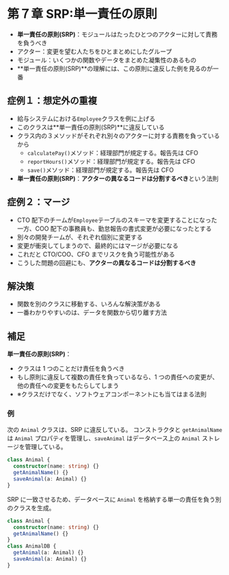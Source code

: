# 第７章 SRP:単一責任の原則

- **単一責任の原則(SRP)**：モジュールはたったひとつのアクターに対して責務を負うべき
- アクター：変更を望む人たちをひとまとめにしたグループ
- モジュール：いくつかの関数やデータをまとめた凝集性のあるもの
- **単一責任の原則(SRP)**の理解には、この原則に違反した例を見るのが一番

## 症例１：想定外の重複

- 給与システムにおける`Employee`クラスを例に上げる
- このクラスは**単一責任の原則(SRP)**に違反している
- クラス内の３メソッドがそれぞれ別々のアクターに対する責務を負っているから
  - `calculatePay()`メソッド：経理部門が規定する。報告先は CFO
  - `reportHours()`メソッド：経理部門が規定する。報告先は CFO
  - `save()`メソッド：経理部門が規定する。報告先は CFO
- **単一責任の原則(SRP)**：**アクターの異なるコードは分割するべき**という法則

## 症例２：マージ

- CTO 配下のチームが`Employee`テーブルのスキーマを変更することになった一方、COO 配下の事務員も、勤怠報告の書式変更が必要になったとする
- 別々の開発チームが、それぞれ個別に変更する
- 変更が衝突してしまうので、最終的にはマージが必要になる
- これだと CTO/COO、CFO までリスクを負う可能性がある
- こうした問題の回避にも、**アクターの異なるコードは分割するべき**

## 解決策

- 関数を別のクラスに移動する、いろんな解決策がある
- 一番わかりやすいのは、データを関数から切り離す方法

## 補足

<!-- @see https://postd.cc/solid-principles-every-developer-should-know/ -->

**単一責任の原則(SRP)**：

- クラスは 1 つのことだけ責任を負うべき
- もし原則に違反して複数の責任を負っているなら、1 つの責任への変更が、他の責任への変更をもたらしてしまう
- ※クラスだけでなく、ソフトウェアコンポーネントにも当てはまる法則

### 例

次の `Animal` クラスは、SRP に違反している。
コンストラクタと `getAnimalName` は `Animal` プロパティを管理し、`saveAnimal` はデータベース上の `Animal` ストレージを管理している。

```ts
class Animal {
  constructor(name: string) {}
  getAnimalName() {}
  saveAnimal(a: Animal) {}
}
```

SRP に一致させるため、データベースに `Animal` を格納する単一の責任を負う別のクラスを生成。

```ts
class Animal {
  constructor(name: string) {}
  getAnimalName() {}
}
class AnimalDB {
  getAnimal(a: Animal) {}
  saveAnimal(a: Animal) {}
}
```
